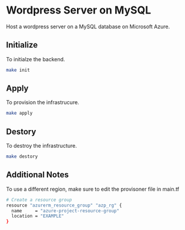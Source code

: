# Wordpress Server on MySQL

Host a wordpress server on a MySQL database on Microsoft Azure.

## Initialize

To initialze the backend. 

```bash
make init
```

## Apply

To provision the infrastrucure. 

```bash
make apply
```

## Destory

To destroy the infrastructure.

```bash
make destory
```

## Additional Notes

To use a different region, make sure to edit the provisoner file in main.tf

``` sh
# Create a resource group
resource "azurerm_resource_group" "azp_rg" {
  name     = "azure-project-resource-group"
  location = "EXAMPLE"
}
```
